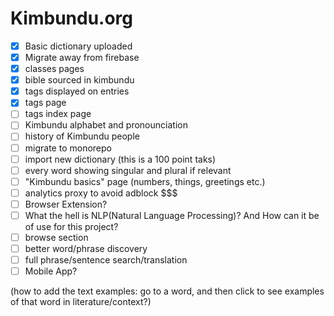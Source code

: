 # Kimbundu.org

- [x] Basic dictionary uploaded
- [x] Migrate away from firebase
- [x] classes pages
- [x] bible sourced in kimbundu
- [x] tags displayed on entries
- [x] tags page
- [ ] tags index page
- [ ] Kimbundu alphabet and pronounciation
- [ ] history of Kimbundu people
- [ ] migrate to monorepo
- [ ] import new dictionary (this is a 100 point taks)
- [ ] every word showing singular and plural if relevant
- [ ] "Kimbundu basics" page (numbers, things, greetings etc.)
- [ ] analytics proxy to avoid adblock $$$
- [ ] Browser Extension?
- [ ] What the hell is NLP(Natural Language Processing)? And How can it be of use for this project?
- [ ] browse section
- [ ] better word/phrase discovery
- [ ] full phrase/sentence search/translation
- [ ] Mobile App?

(how to add the text examples:
go to a word, and then click to see examples of that word in literature/context?)
